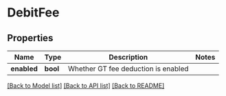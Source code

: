 # DebitFee

## Properties
Name | Type | Description | Notes
------------ | ------------- | ------------- | -------------
**enabled** | **bool** | Whether GT fee deduction is enabled | 

[[Back to Model list]](../README.md#documentation-for-models) [[Back to API list]](../README.md#documentation-for-api-endpoints) [[Back to README]](../README.md)


